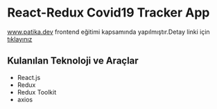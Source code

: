 # React-Redux Covid19 Tracker App
www.patika.dev frontend eğitimi kapsamında yapılmıştır.Detay linki için [tıklayınız](https://app.patika.dev/courses/redux/covid19-tracker)

## Kulanılan Teknoloji ve Araçlar
* React.js
* Redux
* Redux Toolkit
* axios
